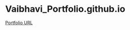 # Vaibhavi_Portfolio.github.io
[Portfolio URL](https://vaibhavipatil03.github.io/Vaibhavi_Portfolio.github.io/)
